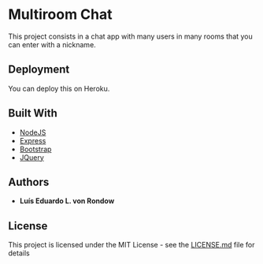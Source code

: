 # Multiroom Chat

This project consists in a chat app with many users in many rooms that you can enter with a nickname.

## Deployment

You can deploy this on Heroku.

## Built With

* [NodeJS](https://nodejs.org)
* [Express](http://expressjs.com)
* [Bootstrap](https://getbootstrap.com/)
* [JQuery](https://jquery.com/)

## Authors

* **Luís Eduardo L. von Rondow**

## License

This project is licensed under the MIT License - see the [LICENSE.md](https://github.com/luisrondow/mutiroom-chat-nodejs/blob/master/LICENSE) file for details

